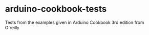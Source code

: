 # arduino-cookbook-tests

Tests from the examples given in Arduino Cookbook 3rd edition from O'reilly
